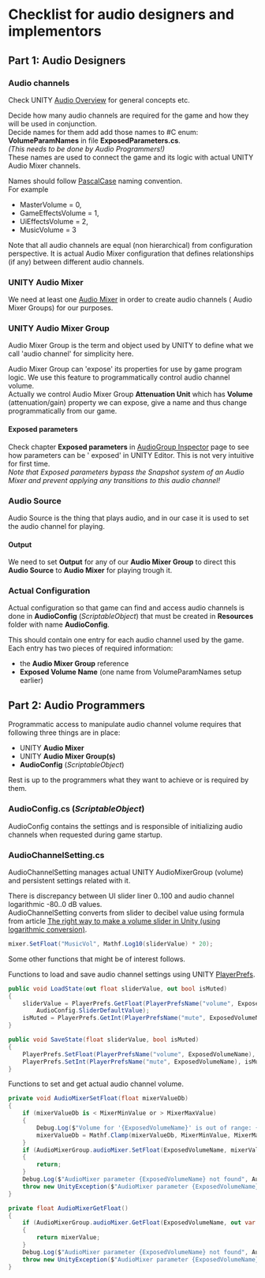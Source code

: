 # Checklist for audio designers and implementors

## Part 1: Audio Designers

### Audio channels

Check UNITY [Audio Overview](https://docs.unity3d.com/Manual/AudioOverview.html) for general concepts etc.

Decide how many audio channels are required for the game and how they will be used in conjunction.  
Decide names for them add add those names to #C enum: **VolumeParamNames** in file **ExposedParameters.cs**.  
_(This needs to be done by Audio Programmers!)_  
These names are used to connect the game and its logic with actual UNITY Audio Mixer channels.

Names should
follow [PascalCase](https://learn.microsoft.com/en-us/dotnet/csharp/fundamentals/coding-style/identifier-names) naming
convention.  
For example

* MasterVolume = 0,
* GameEffectsVolume = 1,
* UiEffectsVolume = 2,
* MusicVolume = 3

Note that all audio channels are equal (non hierarchical) from configuration perspective.
It is actual Audio Mixer configuration that defines relationships (if any) between different audio channels.

### UNITY Audio Mixer

We need at least one [Audio Mixer](https://docs.unity3d.com/Manual/AudioMixer.html) in order to create audio channels (
Audio Mixer Groups) for our purposes.

### UNITY Audio Mixer Group

Audio Mixer Group is the term and object used by UNITY to define what we call 'audio channel' for simplicity here.

Audio Mixer Group can 'expose' its properties for use by game program logic.
We use this feature to programmatically control audio channel volume.  
Actually we control Audio Mixer Group **Attenuation Unit** which has **Volume** (attenuation/gain) property we can
expose, give a name and thus change programmatically from our game.

#### Exposed parameters

Check chapter **Exposed parameters**
in [AudioGroup Inspector](https://docs.unity3d.com/Manual/AudioMixerInspectors.html) page to see how parameters can be '
exposed' in UNITY Editor.
This is not very intuitive for first time.  
_Note that Exposed parameters bypass the Snapshot system of an Audio Mixer and prevent applying any transitions to this
audio channel!_

### Audio Source

Audio Source is the thing that plays audio, and in our case it is used to set the audio channel for playing.

#### Output

We need to set **Output** for any of our **Audio Mixer Group** to direct this **Audio Source** to **Audio Mixer** for
playing trough it.

### Actual Configuration

Actual configuration so that game can find and access audio channels is done in **AudioConfig** (_ScriptableObject_)
that must be created in **Resources** folder with name **AudioConfig**.

This should contain one entry for each audio channel used by the game.  
Each entry has two pieces of required information:

* the **Audio Mixer Group** reference
* **Exposed Volume Name** (one name from VolumeParamNames setup earlier)

## Part 2: Audio Programmers

Programmatic access to manipulate audio channel volume requires that following three things are in place:

* UNITY **Audio Mixer**
* UNITY **Audio Mixer Group(s)**
* **AudioConfig** (_ScriptableObject_)

Rest is up to the programmers what they want to achieve or is required by them.

### AudioConfig.cs (_ScriptableObject_)

AudioConfig contains the settings and is responsible of initializing audio channels when requested during game startup.

### AudioChannelSetting.cs

AudioChannelSetting manages actual UNITY AudioMixerGroup (volume) and persistent settings related with it.

There is discrepancy between UI slider liner 0..100 and audio channel logarithmic -80..0 dB values.  
AudioChannelSetting converts from slider to decibel value using formula from article [The right way to make a volume slider in Unity (using logarithmic conversion)](https://johnleonardfrench.com/the-right-way-to-make-a-volume-slider-in-unity-using-logarithmic-conversion/).
```csharp
mixer.SetFloat("MusicVol", Mathf.Log10(sliderValue) * 20);
```

Some other functions that might be of interest follows.

Functions to load and save audio channel settings using
UNITY [PlayerPrefs](https://docs.unity3d.com/ScriptReference/PlayerPrefs.html).

```csharp
public void LoadState(out float sliderValue, out bool isMuted)
{
    sliderValue = PlayerPrefs.GetFloat(PlayerPrefsName("volume", ExposedVolumeName),
        AudioConfig.SliderDefaultValue);
    isMuted = PlayerPrefs.GetInt(PlayerPrefsName("mute", ExposedVolumeName), 0) != 0;
}

public void SaveState(float sliderValue, bool isMuted)
{
    PlayerPrefs.SetFloat(PlayerPrefsName("volume", ExposedVolumeName), sliderValue);
    PlayerPrefs.SetInt(PlayerPrefsName("mute", ExposedVolumeName), isMuted ? 1 : 0);
}
```

Functions to set and get actual audio channel volume.

```csharp
private void AudioMixerSetFloat(float mixerValueDb)
{
    if (mixerValueDb is < MixerMinValue or > MixerMaxValue)
    {
        Debug.Log($"Volume for '{ExposedVolumeName}' is out of range: {mixerValueDb:0.0}");
        mixerValueDb = Mathf.Clamp(mixerValueDb, MixerMinValue, MixerMaxValue);
    }
    if (AudioMixerGroup.audioMixer.SetFloat(ExposedVolumeName, mixerValueDb))
    {
        return;
    }
    Debug.Log($"AudioMixer parameter {ExposedVolumeName} not found", AudioMixerGroup.audioMixer);
    throw new UnityException($"AudioMixer parameter {ExposedVolumeName} not found");
}

private float AudioMixerGetFloat()
{
    if (AudioMixerGroup.audioMixer.GetFloat(ExposedVolumeName, out var mixerValue))
    {
        return mixerValue;
    }
    Debug.Log($"AudioMixer parameter {ExposedVolumeName} not found", AudioMixerGroup.audioMixer);
    throw new UnityException($"AudioMixer parameter {ExposedVolumeName} not found");
}
```

